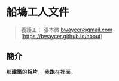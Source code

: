 船塢工人文件
=======


> 養護工： 張本微 <bwaycer@gmail.com> (https://bwaycer.github.io/about)



## 簡介


那**建築**的**相片**， 我**跑**在裡面。

